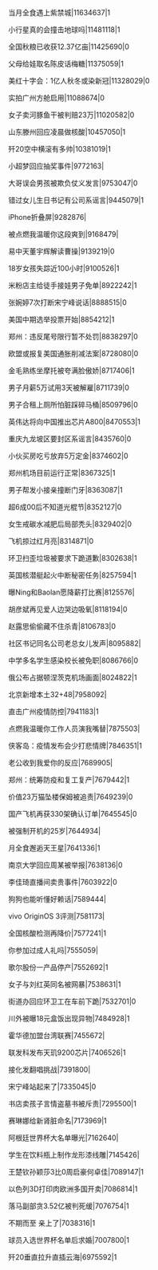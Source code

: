 当月全食遇上紫禁城|11634637|1

小行星真的会撞击地球吗|11481118|1

全国秋粮已收获12.37亿亩|11425690|0

父母给娃取名陈皮话梅糖|11375059|1

美红十字会：1亿人秋冬或染新冠|11328029|0

实拍广州方舱启用|11088674|0

女子卖河豚鱼干被判赔23万|11020582|0

山东滕州回应凌晨做核酸|10457050|1

歼20空中横滚有多帅|10381019|1

小超梦回应抽奖事件|9772163|

大哥误会男孩被欺负仗义发言|9753047|0

错过女儿生日书记有公司系谣言|9445079|1

iPhone折叠屏|9282876|

被点燃我温暖你这段爽到|9168479|

易中天董宇辉解读曹操|9139219|0

18岁女孩失踪近100小时|9100526|1

米粉店主给徒手接娃男子免单|8922242|1

张婉婷7次打断宋宁峰说话|8888515|0

美国中期选举投票开始|8854212|1

郑州：违反尾号限行暂不处罚|8838297|0

欧盟或报复美国通胀削减法案|8728080|0

金毛熟练坐摩托被夸满脸傲娇|8717406|1

男子月薪5万试用3天被解雇|8711739|0

男子合租上厕所怕脏踩碎马桶|8509796|0

英伟达将向中国推出芯片A800|8470553|1

重庆九龙坡区要封区系谣言|8435760|0

小伙买房吃亏放弃5万定金|8374602|0

郑州机场目前运行正常|8367325|1

男子帮发小接亲撞断门牙|8363087|1

超6成00后不知道光棍节|8352127|0

女生戒碳水减肥后局部秃头|8329402|0

飞机掠过红月亮|8314871|0

环卫扫歪垃圾被要求下跪道歉|8302638|1

英国核潜艇起火中断秘密任务|8257594|1

曝Ning和Baolan愿降薪打比赛|8125576|

胡彦斌再见爱人边哭边吸氧|8118194|0

赵露思偷偷藏不住杀青|8106783|0

社区书记同名公司老总女儿发声|8095882|

中学多名学生感染校长被免职|8086766|0

俄公布占据顿涅茨克机场画面|8024822|1

北京新增本土32+48|7958092|

直击广州疫情防控|7941183|1

点燃我温暖你工作人员演我嘴替|7875503|

侠客岛：疫情发布会少打悲情牌|7846351|1

老公收到我爱你的反应|7689905|

郑州：统筹防疫和复工复产|7679442|1

价值23万猫坠楼保姆被追责|7649239|0

国产飞机再获330架确认订单|7645545|0

被强制开机的25岁|7644934|

月全食邂逅天王星|7641336|1

南京大学回应周某被举报|7638136|0

李佳琦直播间卖贵事件|7603922|0

狗狗也能听懂好赖话|7589444|

vivo OriginOS 3评测|7581173|

全国核酸检测再降价|7577241|1

你参加过成人礼吗|7555059|

歌尔股份一产品停产|7552692|1

女子与刘红英同名被网暴|7538631|1

街道办回应环卫工在车前下跪|7532701|0

川外被曝18元盒饭出现异物|7484928|1

霍华德加盟台湾联赛|7455672|

联发科发布天玑9200芯片|7406526|1

接化发翻唱挑战|7391800|

宋宁峰站起来了|7335045|0

书店卖孩子言情盗墓书被斥责|7295500|1

赛琳娜给新肾脏命名|7173969|1

阿根廷世界杯大名单曝光|7162640|

学生在饮料瓶上制作龙形漆线雕|7145426|

王楚钦孙颖莎3比0周启豪何卓佳|7089147|1

以色列3D打印肉欧洲多国开卖|7086814|1

落马副部贪3.52亿被判死缓|7076754|1

不期而至 亲上了|7038316|1

球员入选世界杯名单后求婚|7007800|1

歼20垂直拉升直插云海|6975592|1

